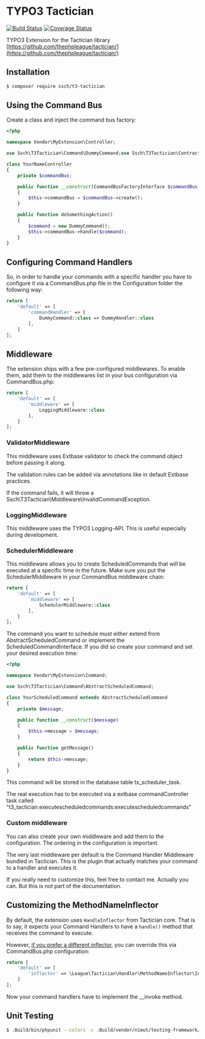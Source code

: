 # TYPO3 Tactician
[![Build Status](https://img.shields.io/travis/sabbelasichon/t3_tactician/master.svg?style=flat-square)](https://travis-ci.org/sabbelasichon/t3_tactician)
[![Coverage Status](https://img.shields.io/coveralls/sabbelasichon/t3_tactician/master.svg?style=flat-square)](https://coveralls.io/github/sabbelasichon/t3_tactician?branch=master)

TYPO3 Extension for the Tactician library
[https://github.com/thephpleague/tactician/](https://github.com/thephpleague/tactician/)

## Installation

```bash
$ composer require ssch/t3-tactician
```

## Using the Command Bus

Create a class and inject the command bus factory:

```php
<?php

namespace Vendor\MyExtension\Controller;

use Ssch\T3Tactician\Command\DummyCommand;use Ssch\T3Tactician\Contract\CommandBusFactoryInterface;

class YourNameController
{
    private $commandBus;

    public function __construct(CommandBusFactoryInterface $commandBus)
    {
        $this->commandBus = $commandBus->create();
    }

    public function doSomethingAction()
    {
        $command = new DummyCommand();
        $this->commandBus->handle($command);
    }
}
```

## Configuring Command Handlers
So, in order to handle your commands with a specific handler you have to configure it via a CommandBus.php file in the Configuration folder the following way:

```php
return [
    'default' => [
        'commandHandler' => [
            DummyCommand::class => DummyHandler::class
        ],
    ]
];
```

## Middleware

The extension ships with a few pre-configured middlewares.
To enable them, add them to the middlewares list in your bus configuration via CommandBus.php:

```php
return [
    'default' => [
        'middleware' => [
            LoggingMiddleware::class
        ],
    ]
];
```

### ValidatorMiddleware
This middleware uses Extbase validator to check the command object before passing it along.

The validation rules can be added via annotations like in default Extbase practices.

If the command fails, it will throw a Ssch\T3Tactician\Middleware\InvalidCommandException.

### LoggingMiddleware
This middleware uses the TYPO3 Logging-API. This is useful especially during development.

### SchedulerMiddleware
This middleware allows you to create ScheduledCommands that will be executed at a specific time in the future.
Make sure you put the SchedulerMiddleware in your CommandBus middleware chain:

```php
return [
    'default' => [
        'middleware' => [
            SchedulerMiddleware::class
        ],
    ]
];
```

The command you want to schedule must either extend from AbstractScheduledCommand or implement the ScheduledCommandInterface.
If you did so create your command and set your desired execution time:

```php
<?php

namespace Vendor\MyExtension\Command;

use Ssch\T3Tactician\Command\AbstractScheduledCommand;

class YourScheduledCommand extends AbstractScheduledCommand
{
    private $message;

    public function __construct($message)
    {
        $this->message = $message;
    }

    public function getMessage()
    {
        return $this->message;
    }
}
```

This command will be stored in the database table tx_scheduler_task.

The real execution has to be executed via a extbase commandController task called "t3_tactician:executescheduledcommands:executescheduledcommands"

### Custom middleware
You can also create your own middleware and add them to the configuration.
The ordering in the configuration is important.

The very last middleware per default is the Command Handler Middleware bundled in Tactician.
This is the plugin that actually matches your command to a handler and executes it.

If you really need to customize this, feel free to contact me. Actually you can. But this is not part of the documentation.

## Customizing the MethodNameInflector

By default, the extension uses `HandleInflector` from Tactician core. That is to say, it expects your Command Handlers to have a `handle()` method that receives the command to execute.

However, [if you prefer a different inflector](http://tactician.thephpleague.com/tweaking-tactician/), you can override this via CommandBus.php configuration:

```php
return [
    'default' => [
        'inflector' => \League\Tactician\Handler\MethodNameInflector\InvokeInflector::class
    ]
];
```

Now your command handlers have to implement the __invoke method.

## Unit Testing
``` bash
$ .Build/bin/phpunit --colors -c .Build/vendor/nimut/testing-framework/res/Configuration/UnitTests.xml Tests/Unit/
```
